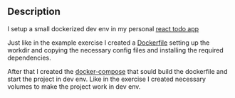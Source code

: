 ## Description

I setup a small dockerized dev env in my personal [react todo app](https://github.com/SwikritiT/todo)

Just like in the example exercise I created a [Dockerfile](https://github.com/SwikritiT/todo/blob/master/Dockerfile) setting up the workdir and copying the necessary config files and installing the required dependencies.

After that I created the [docker-compose](https://github.com/SwikritiT/todo/blob/master/docker-compose.yml) that sould build the dockerfile and start the project in dev env. Like in the exercise I created necessary volumes to make the project work in dev env.
